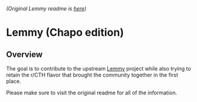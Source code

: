 *(Original Lemmy readme is [here](README-lemmy.md))*

# Lemmy (Chapo edition)

## Overview

The goal is to contribute to the upstream [Lemmy](https://github.com/LemmyNet/lemmy) project while also trying to retain the r/CTH flavor that brought the community together in the first place.

Please make sure to visit the original readme for all of the information.